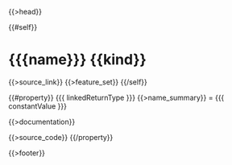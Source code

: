 {{>head}}

{{#self}}
# {{{name}}} {{kind}}

{{>source_link}}
{{>feature_set}}
{{/self}}

{{#property}}
{{{ linkedReturnType }}} {{>name_summary}} = {{{ constantValue }}}

{{>documentation}}

{{>source_code}}
{{/property}}

{{>footer}}
